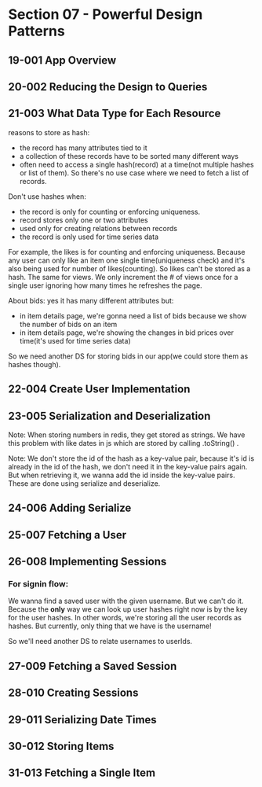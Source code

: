 # Section 07 - Powerful Design Patterns

## 19-001 App Overview
## 20-002 Reducing the Design to Queries
## 21-003 What Data Type for Each Resource
reasons to store as hash:
- the record has many attributes tied to it
- a collection of these records have to be sorted many different ways
- often need to access a single hash(record) at a time(not multiple hashes or list of them). So there's no use case where
we need to fetch a list of records.

Don't use hashes when:
- the record is only for counting or enforcing uniqueness.
- record stores only one or two attributes
- used only for creating relations between records
- the record is only used for time series data

For example, the likes is for counting and enforcing uniqueness.
Because any user can only like an item one single time(uniqueness check) and it's also being used for number of likes(counting).
So likes can't be stored as a hash. The same for views. We only increment the # of views once for a single user ignoring how many
times he refreshes the page.

About bids: yes it has many different attributes but:
- in item details page, we're gonna need a list of bids because we show the number of bids on an item
- in item details page, we're showing the changes in bid prices over time(it's used for time series data)

So we need another DS for storing bids in our app(we could store them as hashes though).

## 22-004 Create User Implementation
## 23-005 Serialization and Deserialization
Note: When storing numbers in redis, they get stored as strings. We have this problem with like dates in js which are
stored by calling .toString() .

Note: We don't store the id of the hash as a key-value pair, because it's id is already in the id of the hash, we don't need
it in the key-value pairs again. But when retrieving it, we wanna add the id inside the key-value pairs. These are done
using serialize and deserialize.

## 24-006 Adding Serialize
## 25-007 Fetching a User
## 26-008 Implementing Sessions
### For signin flow:
We wanna find a saved user with the given username. But we can't do it. Because the **only** way we can 
look up user hashes right now is by the key for the user hashes. In other words, we're storing all the user records as hashes.
But currently, only thing that we have is the username!

So we'll need another DS to relate usernames to userIds.

## 27-009 Fetching a Saved Session
## 28-010 Creating Sessions
## 29-011 Serializing Date Times
## 30-012 Storing Items
## 31-013 Fetching a Single Item